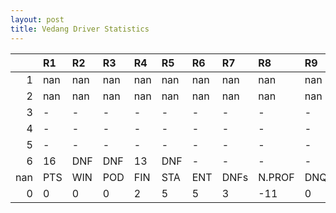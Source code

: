 ```yaml
---
layout: post 
title: Vedang Driver Statistics
--- 
```


|     | R1   | R2   | R3   | R4   | R5   | R6   | R7   | R8     | R9   | R10   | R11   | R12   | Points   | Pos   |
|----:|:-----|:-----|:-----|:-----|:-----|:-----|:-----|:-------|:-----|:------|:------|:------|:---------|:------|
|   1 | nan  | nan  | nan  | nan  | nan  | nan  | nan  | nan    | nan  | nan   | nan   | nan   | 70.0     | 6.0   |
|   2 | nan  | nan  | nan  | nan  | nan  | nan  | nan  | nan    | nan  | nan   | nan   | nan   | 105.0    | 3.0   |
|   3 | -    | -    | -    | -    | -    | -    | -    | -      | -    | -     | -     | -     | 129.0    | 3.0   |
|   4 | -    | -    | -    | -    | -    | -    | -    | -      | -    | -     | -     | -     | 131.0    | 2.0   |
|   5 | -    | -    | -    | -    | -    | -    | -    | -      | -    | -     | -     | -     | 60.0     | 8.0   |
|   6 | 16   | DNF  | DNF  | 13   | DNF  | -    | -    | -      | -    | nan   | nan   | nan   | 103.0    | 1.0   |
| nan | PTS  | WIN  | POD  | FIN  | STA  | ENT  | DNFs | N.PROF | DNQ  | %FIN  | PPR   | BST   | CHA      | RNK   |
|   0 | 0    | 0    | 0    | 2    | 5    | 5    | 3    | -11    | 0    | 40.0  | 0.0   | 13    | 0.0      | 68.0  |